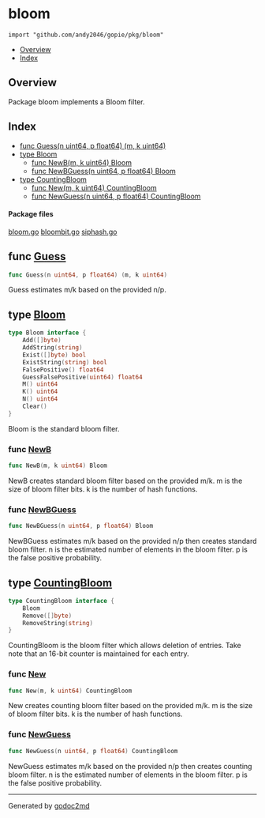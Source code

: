 

# bloom
`import "github.com/andy2046/gopie/pkg/bloom"`

* [Overview](#pkg-overview)
* [Index](#pkg-index)

## <a name="pkg-overview">Overview</a>
Package bloom implements a Bloom filter.




## <a name="pkg-index">Index</a>
* [func Guess(n uint64, p float64) (m, k uint64)](#Guess)
* [type Bloom](#Bloom)
  * [func NewB(m, k uint64) Bloom](#NewB)
  * [func NewBGuess(n uint64, p float64) Bloom](#NewBGuess)
* [type CountingBloom](#CountingBloom)
  * [func New(m, k uint64) CountingBloom](#New)
  * [func NewGuess(n uint64, p float64) CountingBloom](#NewGuess)


#### <a name="pkg-files">Package files</a>
[bloom.go](/src/github.com/andy2046/gopie/pkg/bloom/bloom.go) [bloombit.go](/src/github.com/andy2046/gopie/pkg/bloom/bloombit.go) [siphash.go](/src/github.com/andy2046/gopie/pkg/bloom/siphash.go) 





## <a name="Guess">func</a> [Guess](/src/target/bloom.go?s=1743:1788#L68)
``` go
func Guess(n uint64, p float64) (m, k uint64)
```
Guess estimates m/k based on the provided n/p.




## <a name="Bloom">type</a> [Bloom](/src/target/bloom.go?s=127:341#L10)
``` go
type Bloom interface {
    Add([]byte)
    AddString(string)
    Exist([]byte) bool
    ExistString(string) bool
    FalsePositive() float64
    GuessFalsePositive(uint64) float64
    M() uint64
    K() uint64
    N() uint64
    Clear()
}
```
Bloom is the standard bloom filter.







### <a name="NewB">func</a> [NewB](/src/target/bloombit.go?s=535:563#L22)
``` go
func NewB(m, k uint64) Bloom
```
NewB creates standard bloom filter based on the provided m/k.
m is the size of bloom filter bits.
k is the number of hash functions.


### <a name="NewBGuess">func</a> [NewBGuess](/src/target/bloombit.go?s=925:966#L35)
``` go
func NewBGuess(n uint64, p float64) Bloom
```
NewBGuess estimates m/k based on the provided n/p then creates standard bloom filter.
n is the estimated number of elements in the bloom filter.
p is the false positive probability.





## <a name="CountingBloom">type</a> [CountingBloom](/src/target/bloom.go?s=483:559#L25)
``` go
type CountingBloom interface {
    Bloom
    Remove([]byte)
    RemoveString(string)
}
```
CountingBloom is the bloom filter which allows deletion of entries.
Take note that an 16-bit counter is maintained for each entry.







### <a name="New">func</a> [New](/src/target/bloom.go?s=1203:1238#L49)
``` go
func New(m, k uint64) CountingBloom
```
New creates counting bloom filter based on the provided m/k.
m is the size of bloom filter bits.
k is the number of hash functions.


### <a name="NewGuess">func</a> [NewGuess](/src/target/bloom.go?s=1600:1648#L62)
``` go
func NewGuess(n uint64, p float64) CountingBloom
```
NewGuess estimates m/k based on the provided n/p then creates counting bloom filter.
n is the estimated number of elements in the bloom filter.
p is the false positive probability.









- - -
Generated by [godoc2md](http://godoc.org/github.com/davecheney/godoc2md)
